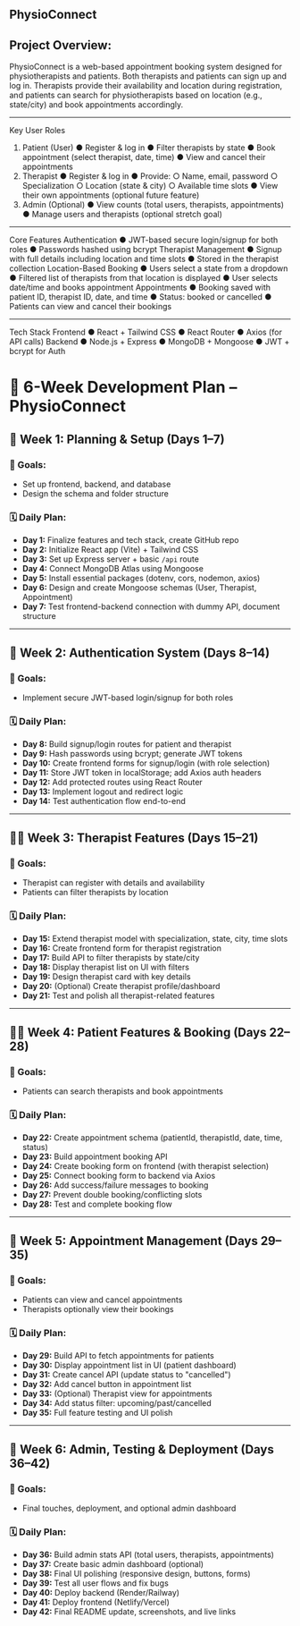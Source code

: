 ## PhysioConnect

## Project Overview:


PhysioConnect is a web-based appointment booking system designed for physiotherapists and patients. Both therapists and patients can sign up and log in. Therapists provide their availability and location during registration, and patients can search for physiotherapists based on location (e.g., state/city) and book appointments accordingly.
________________________________________
Key User Roles
1. Patient (User)
●	Register & log in
●	Filter therapists by state
●	Book appointment (select therapist, date, time)
●	View and cancel their appointments
2. Therapist
●	Register & log in
●	Provide:
○	Name, email, password
○	Specialization
○	Location (state & city)
○	Available time slots
●	View their own appointments (optional future feature)
3. Admin (Optional)
●	View counts (total users, therapists, appointments)
●	Manage users and therapists (optional stretch goal)
________________________________________
Core Features
Authentication
●	JWT-based secure login/signup for both roles
●	Passwords hashed using bcrypt
Therapist Management
●	Signup with full details including location and time slots
●	Stored in the therapist collection
Location-Based Booking
●	Users select a state from a dropdown
●	Filtered list of therapists from that location is displayed
●	User selects date/time and books appointment
Appointments
●	Booking saved with patient ID, therapist ID, date, and time
●	Status: booked or cancelled
●	Patients can view and cancel their bookings
________________________________________
Tech Stack
Frontend
●	React + Tailwind CSS
●	React Router
●	Axios (for API calls)
Backend
●	Node.js + Express
●	MongoDB + Mongoose
●	JWT + bcrypt for Auth


# 📅 6-Week Development Plan – PhysioConnect


## 🏁 Week 1: Planning & Setup (Days 1–7)

### 🎯 Goals:
- Set up frontend, backend, and database
- Design the schema and folder structure

### 🗓️ Daily Plan:
- **Day 1:** Finalize features and tech stack, create GitHub repo
- **Day 2:** Initialize React app (Vite) + Tailwind CSS
- **Day 3:** Set up Express server + basic `/api` route
- **Day 4:** Connect MongoDB Atlas using Mongoose
- **Day 5:** Install essential packages (dotenv, cors, nodemon, axios)
- **Day 6:** Design and create Mongoose schemas (User, Therapist, Appointment)
- **Day 7:** Test frontend-backend connection with dummy API, document structure

---

## 🔐 Week 2: Authentication System (Days 8–14)

### 🎯 Goals:
- Implement secure JWT-based login/signup for both roles

### 🗓️ Daily Plan:
- **Day 8:** Build signup/login routes for patient and therapist
- **Day 9:** Hash passwords using bcrypt; generate JWT tokens
- **Day 10:** Create frontend forms for signup/login (with role selection)
- **Day 11:** Store JWT token in localStorage; add Axios auth headers
- **Day 12:** Add protected routes using React Router
- **Day 13:** Implement logout and redirect logic
- **Day 14:** Test authentication flow end-to-end

---

## 🧑‍⚕️ Week 3: Therapist Features (Days 15–21)

### 🎯 Goals:
- Therapist can register with details and availability
- Patients can filter therapists by location

### 🗓️ Daily Plan:
- **Day 15:** Extend therapist model with specialization, state, city, time slots
- **Day 16:** Create frontend form for therapist registration
- **Day 17:** Build API to filter therapists by state/city
- **Day 18:** Display therapist list on UI with filters
- **Day 19:** Design therapist card with key details
- **Day 20:** (Optional) Create therapist profile/dashboard
- **Day 21:** Test and polish all therapist-related features

---

## 👩‍🦽 Week 4: Patient Features & Booking (Days 22–28)

### 🎯 Goals:
- Patients can search therapists and book appointments

### 🗓️ Daily Plan:
- **Day 22:** Create appointment schema (patientId, therapistId, date, time, status)
- **Day 23:** Build appointment booking API
- **Day 24:** Create booking form on frontend (with therapist selection)
- **Day 25:** Connect booking form to backend via Axios
- **Day 26:** Add success/failure messages to booking
- **Day 27:** Prevent double booking/conflicting slots
- **Day 28:** Test and complete booking flow

---

## 📆 Week 5: Appointment Management (Days 29–35)

### 🎯 Goals:
- Patients can view and cancel appointments
- Therapists optionally view their bookings

### 🗓️ Daily Plan:
- **Day 29:** Build API to fetch appointments for patients
- **Day 30:** Display appointment list in UI (patient dashboard)
- **Day 31:** Create cancel API (update status to "cancelled")
- **Day 32:** Add cancel button in appointment list
- **Day 33:** (Optional) Therapist view for appointments
- **Day 34:** Add status filter: upcoming/past/cancelled
- **Day 35:** Full feature testing and UI polish

---

## 🚀 Week 6: Admin, Testing & Deployment (Days 36–42)

### 🎯 Goals:
- Final touches, deployment, and optional admin dashboard

### 🗓️ Daily Plan:
- **Day 36:** Build admin stats API (total users, therapists, appointments)
- **Day 37:** Create basic admin dashboard (optional)
- **Day 38:** Final UI polishing (responsive design, buttons, forms)
- **Day 39:** Test all user flows and fix bugs
- **Day 40:** Deploy backend (Render/Railway)
- **Day 41:** Deploy frontend (Netlify/Vercel)
- **Day 42:** Final README update, screenshots, and live links


